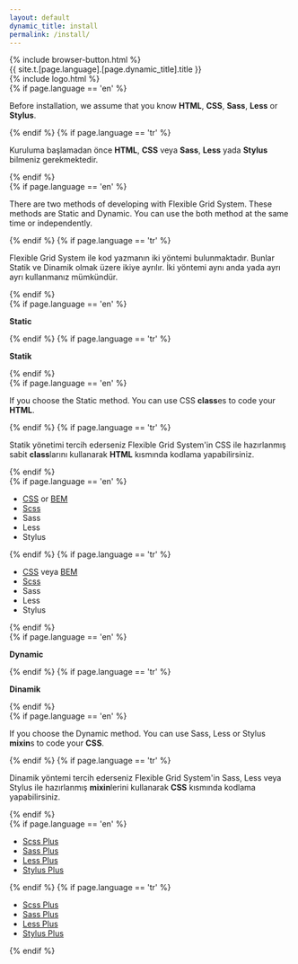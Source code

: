 ```yaml
---
layout: default
dynamic_title: install
permalink: /install/
---
```


<div class="dn-browser">
  <div class="dn-browser-header">
    {% include browser-button.html %}
    <div class="dn-style--title">{{ site.t.[page.language].[page.dynamic_title].title }}</div>
    {% include logo.html %}
  </div>
  <div class="dn-browser-body">
    <div class="dn-browser-body__item">
      <div class="dn-content">
        {% if page.language == 'en' %}
          <p>Before installation, we assume that you know <b>HTML</b>, <b>CSS</b>, <b>Sass</b>, <b>Less</b> or <b>Stylus</b>.</p>
        {% endif %}
        {% if page.language == 'tr' %}
          <p>Kuruluma başlamadan önce <b>HTML</b>, <b>CSS</b> veya <b>Sass</b>, <b>Less</b> yada <b>Stylus</b> bilmeniz gerekmektedir.</p>
        {% endif %}
        <div class="dn-space-16"></div>
        {% if page.language == 'en' %}
          <p>There are two methods of developing with Flexible Grid System. These methods are Static and Dynamic. You can use the both method at the same time or independently.</p>
        {% endif %}
        {% if page.language == 'tr' %}
          <p>Flexible Grid System ile kod yazmanın iki yöntemi bulunmaktadır. Bunlar Statik ve Dinamik olmak üzere ikiye ayrılır. İki yöntemi aynı anda yada ayrı ayrı kullanmanız mümkündür.</p>
        {% endif %}
        <div class="wrap xl-gutter-24 xl-top xl-2 lg-1">
          <div class="col">
            <div class="dn-space-24"></div>
            {% if page.language == 'en' %}
              <p><b>Static</b></p>
            {% endif %}
            {% if page.language == 'tr' %}
              <p><b>Statik</b></p>
            {% endif %}
            <div class="dn-space-8"></div>
            {% if page.language == 'en' %}
              <p>If you choose the Static method. You can use CSS <b>class</b>es to code your <b>HTML</b>.</p>
            {% endif %}
            {% if page.language == 'tr' %}
              <p>Statik yönetimi tercih ederseniz Flexible Grid System'in CSS ile hazırlanmış sabit <b>class</b>larını kullanarak <b>HTML</b> kısmında kodlama yapabilirsiniz.</p>
            {% endif %}
            <div class="dn-space-16"></div>
            {% if page.language == 'en' %}
              <ul>
                <li><a href="/install/css/">CSS</a> or <a href="/install/bem/">BEM</a></li>
                <li><a href="/install/scss/">Scss</a></li>
                <li><span class="line-through">Sass</span></li>
                <li><span class="line-through">Less</span></li>
                <li><span class="line-through">Stylus</span></li>
              </ul>
            {% endif %}
            {% if page.language == 'tr' %}
              <ul>
                <li><a href="/tr/install/css/">CSS</a> veya <a href="/tr/install/bem/">BEM</a></li>
                <li><a href="/tr/install/scss/">Scss</a></li>
                <li><span class="line-through">Sass</span></li>
                <li><span class="line-through">Less</span></li>
                <li><span class="line-through">Stylus</span></li>
              </ul>
            {% endif %}
          </div>
          <div class="col">
            <div class="dn-space-24"></div>
            {% if page.language == 'en' %}
              <p><b>Dynamic</b></p>
            {% endif %}
            {% if page.language == 'tr' %}
              <p><b>Dinamik</b></p>
            {% endif %}
            <div class="dn-space-8"></div>
            {% if page.language == 'en' %}
              <p>If you choose the Dynamic method. You can use Sass, Less or Stylus <b>mixin</b>s to code your <b>CSS</b>.</p>
            {% endif %}
            {% if page.language == 'tr' %}
              <p>Dinamik yöntemi tercih ederseniz Flexible Grid System'in Sass, Less veya Stylus ile hazırlanmış <b>mixin</b>lerini kullanarak <b>CSS</b> kısmında kodlama yapabilirsiniz.</p>
            {% endif %}
            <div class="dn-space-16"></div>
            {% if page.language == 'en' %}
              <ul>
                <li><a href="/install/scss-plus/">Scss Plus</a></li>
                <li><a href="/install/sass-plus/">Sass Plus</a></li>
                <li><a href="/install/less-plus/">Less Plus</a></li>
                <li><a href="/install/stylus-plus/">Stylus Plus</a></li>
              </ul>
            {% endif %}
            {% if page.language == 'tr' %}
              <ul>
                <li><a href="/tr/install/scss-plus/">Scss Plus</a></li>
                <li><a href="/tr/install/sass-plus/">Sass Plus</a></li>
                <li><a href="/tr/install/less-plus/">Less Plus</a></li>
                <li><a href="/tr/install/stylus-plus/">Stylus Plus</a></li>
              </ul>
            {% endif %}
          </div>
        </div>
      </div>
    </div>
  </div>
</div>
